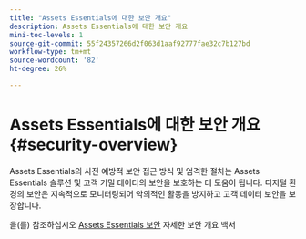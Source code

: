 ```yaml
---
title: "Assets Essentials에 대한 보안 개요"
description: Assets Essentials에 대한 보안 개요
mini-toc-levels: 1
source-git-commit: 55f24357266d2f063d1aaf92777fae32c7b127bd
workflow-type: tm+mt
source-wordcount: '82'
ht-degree: 26%

---
```


# Assets Essentials에 대한 보안 개요 {#security-overview}

Assets Essentials의 사전 예방적 보안 접근 방식 및 엄격한 절차는 Assets Essentials 솔루션 및 고객 기밀 데이터의 보안을 보호하는 데 도움이 됩니다. 디지털 환경의 보안은 지속적으로 모니터링되어 악의적인 활동을 방지하고 고객 데이터 보안을 보장합니다.

을(를) 참조하십시오 [Assets Essentials 보안](https://www.adobe.com/content/dam/cc/en/trust-center/ungated/whitepapers/experience-cloud/adobe-experience-manager-assets-essentials-security-overview.pdf) 자세한 보안 개요 백서
